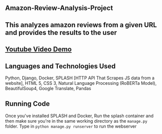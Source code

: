 ## Amazon-Review-Analysis-Project

## This analyzes amazon reviews from a given URL and provides the results to the user

## [Youtube Video Demo](https://youtu.be/iRUQ8WAZhH4)

## Languages and Technologies Used
Python,
Django,
Docker,
SPLASH [HTTP API That Scrapes JS data from a website],
HTML 5,
CSS 3,
Natural Language Processing (RoBERTa Model),
BeautifulSoup4,
Google Translate,
Pandas

## Running Code
Once you've installed SPLASH and Docker, Run the splash container and then make sure you're in the same working directory as the `manage.py` folder.
Type in `python manage.py runserver` to run the webserver
